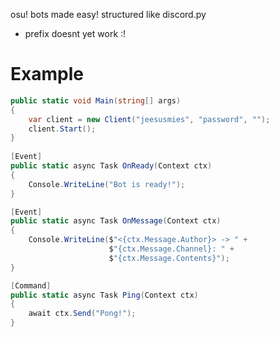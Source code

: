osu! bots made easy!
structured like discord.py
+ prefix doesnt yet work :!

# Example
```cs
public static void Main(string[] args)
{
    var client = new Client("jeesusmies", "password", "");
    client.Start();
}
    
[Event]
public static async Task OnReady(Context ctx)
{
    Console.WriteLine("Bot is ready!");
}

[Event]
public static async Task OnMessage(Context ctx)
{
    Console.WriteLine($"<{ctx.Message.Author}> -> " +
                      $"{ctx.Message.Channel}: " +
                      $"{ctx.Message.Contents}");
}

[Command]
public static async Task Ping(Context ctx) 
{
    await ctx.Send("Pong!");
}
```
